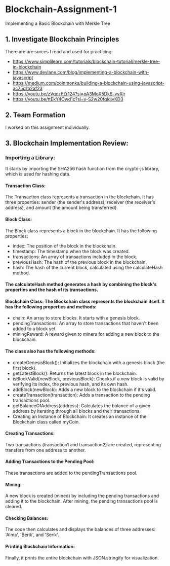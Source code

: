 # Blockchain-Assignment-1   
Implementing a Basic Blockchain with Merkle Tree

## 1. Investigate Blockchain Principles
There are are surces I read and used for practicing:
* https://www.simplilearn.com/tutorials/blockchain-tutorial/merkle-tree-in-blockchain
* https://www.devlane.com/blog/implementing-a-blockchain-with-javascript
* https://medium.com/coinmonks/building-a-blockchain-using-javascript-ac75d1b2af23
* https://youtu.be/zVqczFZr124?si=oA3MoX5DkS-vvXjr
* https://youtu.be/ttEkY4Owd1c?si=y-S2w20fqlqjvKD3

## 2. Team Formation
I worked on this assignment individually.

## 3. Blockchain Implementation Review:
### Importing a Library: 
It starts by importing the SHA256 hash function from the crypto-js library, which is used for hashing data.

#### Transaction Class: 
The Transaction class represents a transaction in the blockchain. It has three properties: sender (the sender's address), receiver (the receiver's address), and amount (the amount being transferred).

#### Block Class: 
The Block class represents a block in the blockchain. It has the following properties:

* index: The position of the block in the blockchain.
* timestamp: The timestamp when the block was created.
* transactions: An array of transactions included in the block.
* previousHash: The hash of the previous block in the blockchain.
* hash: The hash of the current block, calculated using the calculateHash method.

#### The calculateHash method generates a hash by combining the block's properties and the hash of its transactions.

#### Blockchain Class: The Blockchain class represents the blockchain itself. It has the following properties and methods:

* chain: An array to store blocks. It starts with a genesis block.
* pendingTransactions: An array to store transactions that haven't been added to a block yet.
* miningReward: A reward given to miners for adding a new block to the blockchain.

#### The class also has the following methods:

* createGenesisBlock(): Initializes the blockchain with a genesis block (the first block).
* getLatestBlock(): Returns the latest block in the blockchain.
* isBlockValid(newBlock, previousBlock): Checks if a new block is valid by verifying its index, the previous hash, and its own hash.
* addBlock(newBlock): Adds a new block to the blockchain if it's valid.
* createTransaction(transaction): Adds a transaction to the pending transactions pool.
* getBalanceOfAddress(address): Calculates the balance of a given address by iterating through all blocks and their transactions.
* Creating an Instance of Blockchain: It creates an instance of the Blockchain class called myCoin.

#### Creating Transactions: 
Two transactions (transaction1 and transaction2) are created, representing transfers from one address to another.

#### Adding Transactions to the Pending Pool: 
These transactions are added to the pendingTransactions pool.

#### Mining: 
A new block is created (mined) by including the pending transactions and adding it to the blockchain. After mining, the pending transactions pool is cleared.

#### Checking Balances: 
The code then calculates and displays the balances of three addresses: 'Alma', 'Berik', and 'Serik'.

#### Printing Blockchain Information: 
Finally, it prints the entire blockchain with JSON.stringify for visualization.

